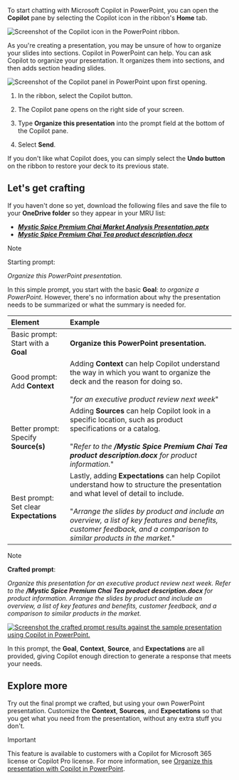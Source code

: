 To start chatting with Microsoft Copilot in PowerPoint, you can open the **Copilot** pane by selecting the Copilot icon in the ribbon's **Home** tab.

![Screenshot of the Copilot icon in the PowerPoint ribbon.](../media/copilot-ribbon-powerpoint.png)

As you're creating a presentation, you may be unsure of how to organize your slides into sections. Copilot in PowerPoint can help. You can ask Copilot to organize your presentation. It organizes them into sections, and then adds section heading slides. 

![Screenshot of the Copilot panel in PowerPoint upon first opening.](../media/copilot-pane-powerpoint.png)

1. In the ribbon, select the Copilot button.

1. The Copilot pane opens on the right side of your screen.

1. Type **Organize this presentation** into the prompt field at the bottom of the Copilot pane.

1. Select **Send**.

If you don't like what Copilot does, you can simply select the **Undo button** on the ribbon to restore your deck to its previous state. 

## Let's get crafting

If you haven't done so yet, download the following files and save the file to your **OneDrive folder** so they appear in your MRU list:

- **_[Mystic Spice Premium Chai Market Analysis Presentation.pptx](https://go.microsoft.com/fwlink/?linkid=2268768)_**
- **_[Mystic Spice Premium Chai Tea product description.docx](https://go.microsoft.com/fwlink/?linkid=2268929)_**

> [!NOTE]
> Starting prompt:
>
> _Organize this PowerPoint presentation._

In this simple prompt, you start with the basic **Goal**: _to organize a PowerPoint_. However, there's no information about why the presentation needs to be summarized or what the summary is needed for.

| Element | Example |
| :------ | :------- |
| Basic prompt: <br>Start with a **Goal** | **Organize this PowerPoint presentation.** |
| Good prompt: <br>Add **Context** | Adding **Context** can help Copilot understand the way in which you want to organize the deck and the reason for doing so.<br><br>"_for an executive product review next week_" |
| Better prompt: <br>Specify **Source(s)** | Adding **Sources** can help Copilot look in a specific location, such as product specifications or a catalog.<br><br>"_Refer to the **/Mystic Spice Premium Chai Tea product description.docx** for product information._" |
| Best prompt: <br>Set clear **Expectations** | Lastly, adding **Expectations** can help Copilot understand how to structure the presentation and what level of detail to include.<br><br>"_Arrange the slides by product and include an overview, a list of key features and benefits, customer feedback, and a comparison to similar products in the market._" |

> [!NOTE]
> **Crafted prompt**:
>
> _Organize this presentation for an executive product review next week. Refer to the **/Mystic Spice Premium Chai Tea product description.docx** for product information. Arrange the slides by product and include an overview, a list of key features and benefits, customer feedback, and a comparison to similar products in the market._

[![Screenshot the crafted prompt results against the sample presentation using Copilot in PowerPoint.](../media/copilot-organize-results-powerpoint.png)](../media/copilot-organize-results-powerpoint.png#lightbox)

In this prompt, the **Goal**, **Context**, **Source**, and **Expectations** are all provided, giving Copilot enough direction to generate a response that meets your needs.

## Explore more

Try out the final prompt we crafted, but using your own PowerPoint presentation. Customize the **Context**, **Sources**, and **Expectations** so that you get what you need from the presentation, without any extra stuff you don't.

> [!IMPORTANT]
> This feature is available to customers with a Copilot for Microsoft 365 license or Copilot Pro license. For more information, see [Organize this presentation with Copilot in PowerPoint](https://support.microsoft.com/office/organize-this-presentation-with-copilot-in-powerpoint-a207eea3-7a56-4225-88f1-54dd37cdcf6a).